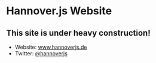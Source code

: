 # Hannover.js Website
## This site is under heavy construction!
* Website: <a href="http://www.hannoverjs.de/">www.hannoverjs.de</a>
* Twitter: <a href="http://www.twitter.com/#!/hannoverjs/">@hannoverjs</a>

